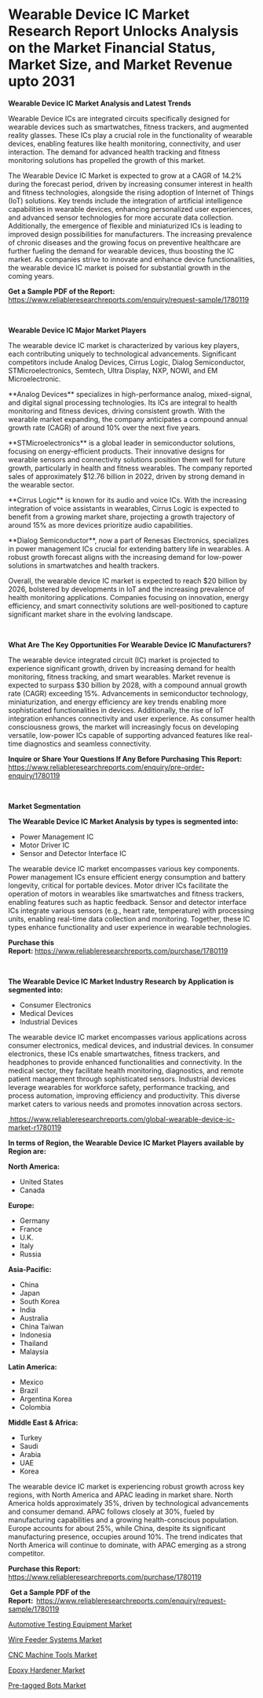 <p><h1>Wearable Device IC Market Research Report Unlocks Analysis on the Market Financial Status, Market Size, and Market Revenue upto 2031</h1></p><p><strong>Wearable Device IC Market Analysis and Latest Trends</strong></p>
<p><p>Wearable Device ICs are integrated circuits specifically designed for wearable devices such as smartwatches, fitness trackers, and augmented reality glasses. These ICs play a crucial role in the functionality of wearable devices, enabling features like health monitoring, connectivity, and user interaction. The demand for advanced health tracking and fitness monitoring solutions has propelled the growth of this market.</p><p>The Wearable Device IC Market is expected to grow at a CAGR of 14.2% during the forecast period, driven by increasing consumer interest in health and fitness technologies, alongside the rising adoption of Internet of Things (IoT) solutions. Key trends include the integration of artificial intelligence capabilities in wearable devices, enhancing personalized user experiences, and advanced sensor technologies for more accurate data collection. Additionally, the emergence of flexible and miniaturized ICs is leading to improved design possibilities for manufacturers. The increasing prevalence of chronic diseases and the growing focus on preventive healthcare are further fueling the demand for wearable devices, thus boosting the IC market. As companies strive to innovate and enhance device functionalities, the wearable device IC market is poised for substantial growth in the coming years.</p></p>
<p><strong>Get a Sample PDF of the Report:&nbsp;</strong> <a href="https://www.reliableresearchreports.com/enquiry/request-sample/1780119?utm_campaign=9&utm_medium=2&utm_source=Github&utm_content=ia&utm_term=19122024&utm_id=wearable-device-ic">https://www.reliableresearchreports.com/enquiry/request-sample/1780119</a></p>
<p>&nbsp;</p>
<p><strong>Wearable Device IC Major Market Players</strong></p>
<p><p>The wearable device IC market is characterized by various key players, each contributing uniquely to technological advancements. Significant competitors include Analog Devices, Cirrus Logic, Dialog Semiconductor, STMicroelectronics, Semtech, Ultra Display, NXP, NOWI, and EM Microelectronic.</p><p>**Analog Devices** specializes in high-performance analog, mixed-signal, and digital signal processing technologies. Its ICs are integral to health monitoring and fitness devices, driving consistent growth. With the wearable market expanding, the company anticipates a compound annual growth rate (CAGR) of around 10% over the next five years.</p><p>**STMicroelectronics** is a global leader in semiconductor solutions, focusing on energy-efficient products. Their innovative designs for wearable sensors and connectivity solutions position them well for future growth, particularly in health and fitness wearables. The company reported sales of approximately $12.76 billion in 2022, driven by strong demand in the wearable sector.</p><p>**Cirrus Logic** is known for its audio and voice ICs. With the increasing integration of voice assistants in wearables, Cirrus Logic is expected to benefit from a growing market share, projecting a growth trajectory of around 15% as more devices prioritize audio capabilities.</p><p>**Dialog Semiconductor**, now a part of Renesas Electronics, specializes in power management ICs crucial for extending battery life in wearables. A robust growth forecast aligns with the increasing demand for low-power solutions in smartwatches and health trackers.</p><p>Overall, the wearable device IC market is expected to reach $20 billion by 2026, bolstered by developments in IoT and the increasing prevalence of health monitoring applications. Companies focusing on innovation, energy efficiency, and smart connectivity solutions are well-positioned to capture significant market share in the evolving landscape.</p></p>
<p>&nbsp;</p>
<p><strong>What Are The Key Opportunities For Wearable Device IC Manufacturers?</strong></p>
<p><p>The wearable device integrated circuit (IC) market is projected to experience significant growth, driven by increasing demand for health monitoring, fitness tracking, and smart wearables. Market revenue is expected to surpass $30 billion by 2028, with a compound annual growth rate (CAGR) exceeding 15%. Advancements in semiconductor technology, miniaturization, and energy efficiency are key trends enabling more sophisticated functionalities in devices. Additionally, the rise of IoT integration enhances connectivity and user experience. As consumer health consciousness grows, the market will increasingly focus on developing versatile, low-power ICs capable of supporting advanced features like real-time diagnostics and seamless connectivity.</p></p>
<p><strong>Inquire or Share Your Questions If Any Before Purchasing This Report:</strong> <a href="https://www.reliableresearchreports.com/enquiry/pre-order-enquiry/1780119?utm_campaign=9&utm_medium=2&utm_source=Github&utm_content=ia&utm_term=19122024&utm_id=wearable-device-ic">https://www.reliableresearchreports.com/enquiry/pre-order-enquiry/1780119</a></p>
<p>&nbsp;</p>
<p><strong>Market Segmentation</strong></p>
<p><strong>The Wearable Device IC Market Analysis by types is segmented into:</strong></p>
<p><ul><li>Power Management IC</li><li>Motor Driver IC</li><li>Sensor and Detector Interface IC</li></ul></p>
<p><p>The wearable device IC market encompasses various key components. Power management ICs ensure efficient energy consumption and battery longevity, critical for portable devices. Motor driver ICs facilitate the operation of motors in wearables like smartwatches and fitness trackers, enabling features such as haptic feedback. Sensor and detector interface ICs integrate various sensors (e.g., heart rate, temperature) with processing units, enabling real-time data collection and monitoring. Together, these IC types enhance functionality and user experience in wearable technologies.</p></p>
<p><strong>Purchase this Report:&nbsp;</strong><a href="https://www.reliableresearchreports.com/purchase/1780119?utm_campaign=9&utm_medium=2&utm_source=Github&utm_content=ia&utm_term=19122024&utm_id=wearable-device-ic">https://www.reliableresearchreports.com/purchase/1780119</a></p>
<p>&nbsp;</p>
<p><strong>The Wearable Device IC Market Industry Research by Application is segmented into:</strong></p>
<p><ul><li>Consumer Electronics</li><li>Medical Devices</li><li>Industrial Devices</li></ul></p>
<p><p>The wearable device IC market encompasses various applications across consumer electronics, medical devices, and industrial devices. In consumer electronics, these ICs enable smartwatches, fitness trackers, and headphones to provide enhanced functionalities and connectivity. In the medical sector, they facilitate health monitoring, diagnostics, and remote patient management through sophisticated sensors. Industrial devices leverage wearables for workforce safety, performance tracking, and process automation, improving efficiency and productivity. This diverse market caters to various needs and promotes innovation across sectors.</p></p>
<p><a href="https://www.reliableresearchreports.com/global-wearable-device-ic-market-r1780119?utm_campaign=9&utm_medium=2&utm_source=Github&utm_content=ia&utm_term=19122024&utm_id=wearable-device-ic">&nbsp;https://www.reliableresearchreports.com/global-wearable-device-ic-market-r1780119</a></p>
<p><strong>In terms of Region, the Wearable Device IC Market Players available by Region are:</strong></p>
<p>
    <p> <strong> North America: </strong>
        <ul>
            <li>United States</li>
            <li>Canada</li>
        </ul>
        </p> 
    <p> <strong> Europe: </strong>
        <ul>
            <li>Germany</li>
            <li>France</li>
            <li>U.K.</li>
            <li>Italy</li>
            <li>Russia</li>
        </ul>
        </p> 
    <p> <strong> Asia-Pacific: </strong>
        <ul>
            <li>China</li>
            <li>Japan</li>
            <li>South Korea</li>
            <li>India</li>
            <li>Australia</li>
            <li>China Taiwan</li>
            <li>Indonesia</li>
            <li>Thailand</li>
            <li>Malaysia</li>
        </ul>
        </p> 
    <p> <strong> Latin America: </strong>
        <ul>
            <li>Mexico</li>
            <li>Brazil</li>
            <li>Argentina Korea</li>
            <li>Colombia</li>
        </ul>
        </p> 
    <p> <strong> Middle East & Africa: </strong>
        <ul>
            <li>Turkey</li>
            <li>Saudi</li>
            <li>Arabia</li>
            <li>UAE</li>
            <li>Korea</li>
        </ul>
    </p>
    </p>
<p><p>The wearable device IC market is experiencing robust growth across key regions, with North America and APAC leading in market share. North America holds approximately 35%, driven by technological advancements and consumer demand. APAC follows closely at 30%, fueled by manufacturing capabilities and a growing health-conscious population. Europe accounts for about 25%, while China, despite its significant manufacturing presence, occupies around 10%. The trend indicates that North America will continue to dominate, with APAC emerging as a strong competitor.</p></p>
<p><strong>Purchase this Report: </strong><a href="https://www.reliableresearchreports.com/purchase/1780119?utm_campaign=9&utm_medium=2&utm_source=Github&utm_content=ia&utm_term=19122024&utm_id=wearable-device-ic">https://www.reliableresearchreports.com/purchase/1780119</a></p>
<p>&nbsp;<strong>Get a Sample PDF of the Report:&nbsp;&nbsp;</strong><a href="https://www.reliableresearchreports.com/enquiry/request-sample/1780119?utm_campaign=9&utm_medium=2&utm_source=Github&utm_content=ia&utm_term=19122024&utm_id=wearable-device-ic">https://www.reliableresearchreports.com/enquiry/request-sample/1780119</a></p>
<p><strong></strong></p>
<p><p><a href="https://www.linkedin.com/pulse/current-state-automotive-testing-equipment-market-size-trends-jmxpe?utm_campaign=9&utm_medium=2&utm_source=Github&utm_content=ia&utm_term=19122024&utm_id=wearable-device-ic">Automotive Testing Equipment Market</a></p><p><a href="https://github.com/hgf64gh/Market-Research-Report-List-1/blob/main/wire-feeder-systems-market.md?utm_campaign=9&utm_medium=2&utm_source=Github&utm_content=ia&utm_term=19122024&utm_id=wearable-device-ic">Wire Feeder Systems Market</a></p><p><a href="https://www.linkedin.com/pulse/cnc-machine-tools-market-analysis-report-provides-trend-insights-dbsuc?utm_campaign=9&utm_medium=2&utm_source=Github&utm_content=ia&utm_term=19122024&utm_id=wearable-device-ic">CNC Machine Tools Market</a></p><p><a href="https://www.linkedin.com/pulse/in-depth-epoxy-hardener-market-review-business-profiles-emerging-rmemc?utm_campaign=9&utm_medium=2&utm_source=Github&utm_content=ia&utm_term=19122024&utm_id=wearable-device-ic">Epoxy Hardener Market</a></p><p><a href="https://github.com/marloy8/Market-Research-Report-List-6/blob/main/pre-tagged-bots-market.md?utm_campaign=9&utm_medium=2&utm_source=Github&utm_content=ia&utm_term=19122024&utm_id=wearable-device-ic">Pre-tagged Bots Market</a></p></p>